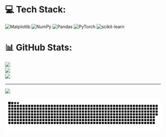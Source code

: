 # 💻 Tech Stack:
![Matplotlib](https://img.shields.io/badge/Matplotlib-%23ffffff.svg?style=for-the-badge&logo=Matplotlib&logoColor=black) ![NumPy](https://img.shields.io/badge/numpy-%23013243.svg?style=for-the-badge&logo=numpy&logoColor=white) ![Pandas](https://img.shields.io/badge/pandas-%23150458.svg?style=for-the-badge&logo=pandas&logoColor=white) ![PyTorch](https://img.shields.io/badge/PyTorch-%23EE4C2C.svg?style=for-the-badge&logo=PyTorch&logoColor=white) ![scikit-learn](https://img.shields.io/badge/scikit--learn-%23F7931E.svg?style=for-the-badge&logo=scikit-learn&logoColor=white)
# 📊 GitHub Stats:
![](https://github-readme-stats.vercel.app/api?username=michalkaluzny&theme=dark&hide_border=false&include_all_commits=false&count_private=false)<br/>
![](https://nirzak-streak-stats.vercel.app/?user=michalkaluzny&theme=dark&hide_border=false)<br/>
![](https://github-readme-stats.vercel.app/api/top-langs/?username=michalkaluzny&theme=dark&hide_border=false&include_all_commits=false&count_private=false&layout=compact)

---
[![](https://visitcount.itsvg.in/api?id=michalkaluzny&icon=0&color=0)](https://visitcount.itsvg.in)

<picture>
  <source media="(prefers-color-scheme: dark)" srcset="https://raw.githubusercontent.com/michalkaluzny/michalkaluzny/output/github-snake-dark.svg" />
  <source media="(prefers-color-scheme: light)" srcset="https://raw.githubusercontent.com/michalkaluzny/michalkaluzny/output/github-snake.svg" />
  <img alt="github-snake" src="https://raw.githubusercontent.com/michalkaluzny/michalkaluzny/output/github-snake.svg" />
</picture>

<!-- Proudly created with GPRM ( https://gprm.itsvg.in ) -->
